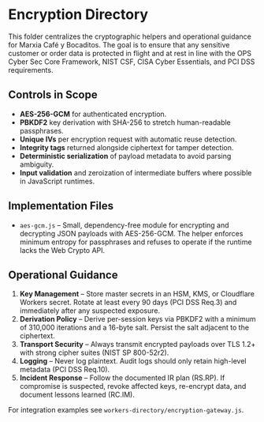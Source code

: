 # Encryption Directory

This folder centralizes the cryptographic helpers and operational guidance for Marxia Café y Bocaditos. The goal is to ensure that any sensitive customer or order data is protected in flight and at rest in line with the OPS Cyber Sec Core Framework, NIST CSF, CISA Cyber Essentials, and PCI DSS requirements.

## Controls in Scope
- **AES-256-GCM** for authenticated encryption.
- **PBKDF2** key derivation with SHA-256 to stretch human-readable passphrases.
- **Unique IVs** per encryption request with automatic reuse detection.
- **Integrity tags** returned alongside ciphertext for tamper detection.
- **Deterministic serialization** of payload metadata to avoid parsing ambiguity.
- **Input validation** and zeroization of intermediate buffers where possible in JavaScript runtimes.

## Implementation Files
- `aes-gcm.js` – Small, dependency-free module for encrypting and decrypting JSON payloads with AES-256-GCM. The helper enforces minimum entropy for passphrases and refuses to operate if the runtime lacks the Web Crypto API.

## Operational Guidance
1. **Key Management** – Store master secrets in an HSM, KMS, or Cloudflare Workers secret. Rotate at least every 90 days (PCI DSS Req.3) and immediately after any suspected exposure.
2. **Derivation Policy** – Derive per-session keys via PBKDF2 with a minimum of 310,000 iterations and a 16-byte salt. Persist the salt adjacent to the ciphertext.
3. **Transport Security** – Always transmit encrypted payloads over TLS 1.2+ with strong cipher suites (NIST SP 800-52r2).
4. **Logging** – Never log plaintext. Audit logs should only retain high-level metadata (PCI DSS Req.10).
5. **Incident Response** – Follow the documented IR plan (RS.RP). If compromise is suspected, revoke affected keys, re-encrypt data, and document lessons learned (RC.IM).

For integration examples see `workers-directory/encryption-gateway.js`.